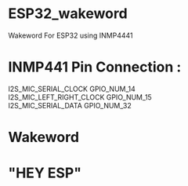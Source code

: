 # ESP32_wakeword
Wakeword For ESP32 using INMP4441

# INMP441 Pin Connection :
I2S_MIC_SERIAL_CLOCK GPIO_NUM_14</br>
I2S_MIC_LEFT_RIGHT_CLOCK GPIO_NUM_15</br>
I2S_MIC_SERIAL_DATA GPIO_NUM_32</br>

# Wakeword
# "HEY ESP"
